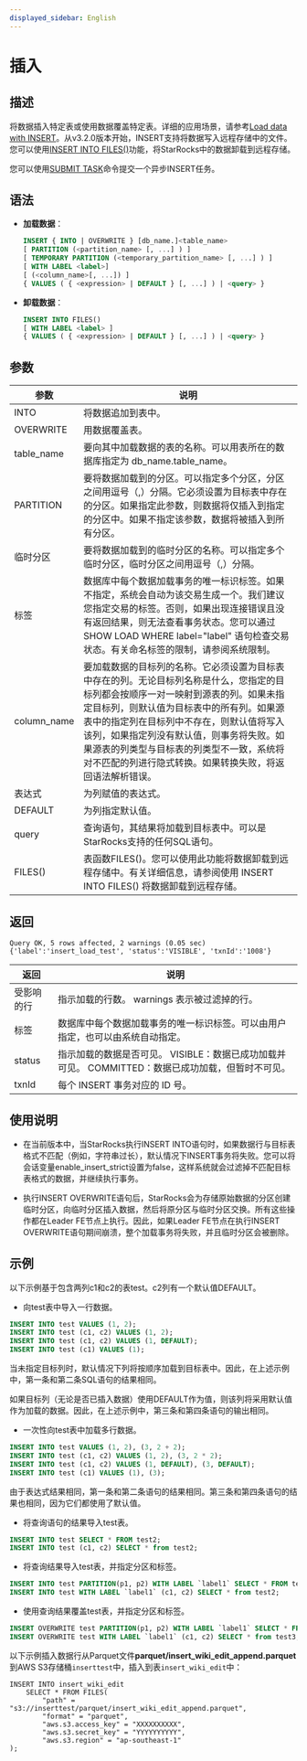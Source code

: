 ```yaml
---
displayed_sidebar: English
---
```


# 插入

## 描述

将数据插入特定表或使用数据覆盖特定表。详细的应用场景，请参考[Load data with INSERT](../../../loading/InsertInto.md)。从v3.2.0版本开始，INSERT支持将数据写入远程存储中的文件。您可以使用[INSERT INTO FILES()](../../../unloading/unload_using_insert_into_files.md)功能，将StarRocks中的数据卸载到远程存储。

您可以使用[SUBMIT TASK](./SUBMIT_TASK.md)命令提交一个异步INSERT任务。

## 语法

- **加载数据**：

  ```sql
  INSERT { INTO | OVERWRITE } [db_name.]<table_name>
  [ PARTITION (<partition_name> [, ...] ) ]
  [ TEMPORARY PARTITION (<temporary_partition_name> [, ...] ) ]
  [ WITH LABEL <label>]
  [ (<column_name>[, ...]) ]
  { VALUES ( { <expression> | DEFAULT } [, ...] ) | <query> }
  ```

- **卸载数据**：

  ```sql
  INSERT INTO FILES()
  [ WITH LABEL <label> ]
  { VALUES ( { <expression> | DEFAULT } [, ...] ) | <query> }
  ```

## 参数

|参数|说明|
|---|---|
|INTO|将数据追加到表中。|
|OVERWRITE|用数据覆盖表。|
|table_name|要向其中加载数据的表的名称。可以用表所在的数据库指定为 db_name.table_name。|
|PARTITION|要将数据加载到的分区。可以指定多个分区，分区之间用逗号（,）分隔。它必须设置为目标表中存在的分区。如果指定此参数，则数据将仅插入到指定的分区中。如果不指定该参数，数据将被插入到所有分区。|
|临时分区|要将数据加载到的临时分区的名称。可以指定多个临时分区，临时分区之间用逗号（,）分隔。|
|标签|数据库中每个数据加载事务的唯一标识标签。如果不指定，系统会自动为该交易生成一个。我们建议您指定交易的标签。否则，如果出现连接错误且没有返回结果，则无法查看事务状态。您可以通过 SHOW LOAD WHERE label="label" 语句检查交易状态。有关命名标签的限制，请参阅系统限制。|
|column_name|要加载数据的目标列的名称。它必须设置为目标表中存在的列。无论目标列名称是什么，您指定的目标列都会按顺序一对一映射到源表的列。如果未指定目标列，则默认值为目标表中的所有列。如果源表中的指定列在目标列中不存在，则默认值将写入该列，如果指定列没有默认值，则事务将失败。如果源表的列类型与目标表的列类型不一致，系统将对不匹配的列进行隐式转换。如果转换失败，将返回语法解析错误。|
|表达式|为列赋值的表达式。|
|DEFAULT|为列指定默认值。|
|query|查询语句，其结果将加载到目标表中。可以是StarRocks支持的任何SQL语句。|
|FILES()|表函数FILES()。您可以使用此功能将数据卸载到远程存储中。有关详细信息，请参阅使用 INSERT INTO FILES() 将数据卸载到远程存储。|

## 返回

```Plain
Query OK, 5 rows affected, 2 warnings (0.05 sec)
{'label':'insert_load_test', 'status':'VISIBLE', 'txnId':'1008'}
```

|返回|说明|
|---|---|
|受影响的行|指示加载的行数。 warnings 表示被过滤掉的行。|
|标签|数据库中每个数据加载事务的唯一标识标签。可以由用户指定，也可以由系统自动指定。|
|status|指示加载的数据是否可见。 VISIBLE：数据已成功加载并可见。 COMMITTED：数据已成功加载，但暂时不可见。|
|txnId|每个 INSERT 事务对应的 ID 号。|

## 使用说明

- 在当前版本中，当StarRocks执行INSERT INTO语句时，如果数据行与目标表格式不匹配（例如，字符串过长），默认情况下INSERT事务将失败。您可以将会话变量enable_insert_strict设置为false，这样系统就会过滤掉不匹配目标表格式的数据，并继续执行事务。

- 执行INSERT OVERWRITE语句后，StarRocks会为存储原始数据的分区创建临时分区，向临时分区插入数据，然后将原分区与临时分区交换。所有这些操作都在Leader FE节点上执行。因此，如果Leader FE节点在执行INSERT OVERWRITE语句期间崩溃，整个加载事务将失败，并且临时分区会被删除。

## 示例

以下示例基于包含两列c1和c2的表test。c2列有一个默认值DEFAULT。

- 向test表中导入一行数据。

```SQL
INSERT INTO test VALUES (1, 2);
INSERT INTO test (c1, c2) VALUES (1, 2);
INSERT INTO test (c1, c2) VALUES (1, DEFAULT);
INSERT INTO test (c1) VALUES (1);
```

当未指定目标列时，默认情况下列将按顺序加载到目标表中。因此，在上述示例中，第一条和第二条SQL语句的结果相同。

如果目标列（无论是否已插入数据）使用DEFAULT作为值，则该列将采用默认值作为加载的数据。因此，在上述示例中，第三条和第四条语句的输出相同。

- 一次性向test表中加载多行数据。

```SQL
INSERT INTO test VALUES (1, 2), (3, 2 + 2);
INSERT INTO test (c1, c2) VALUES (1, 2), (3, 2 * 2);
INSERT INTO test (c1, c2) VALUES (1, DEFAULT), (3, DEFAULT);
INSERT INTO test (c1) VALUES (1), (3);
```

由于表达式结果相同，第一条和第二条语句的结果相同。第三条和第四条语句的结果也相同，因为它们都使用了默认值。

- 将查询语句的结果导入test表。

```SQL
INSERT INTO test SELECT * FROM test2;
INSERT INTO test (c1, c2) SELECT * from test2;
```

- 将查询结果导入test表，并指定分区和标签。

```SQL
INSERT INTO test PARTITION(p1, p2) WITH LABEL `label1` SELECT * FROM test2;
INSERT INTO test WITH LABEL `label1` (c1, c2) SELECT * from test2;
```

- 使用查询结果覆盖test表，并指定分区和标签。

```SQL
INSERT OVERWRITE test PARTITION(p1, p2) WITH LABEL `label1` SELECT * FROM test3;
INSERT OVERWRITE test WITH LABEL `label1` (c1, c2) SELECT * from test3;
```

以下示例插入数据行从Parquet文件**parquet/insert_wiki_edit_append.parquet**到AWS S3存储桶`inserttest`中，插入到表`insert_wiki_edit`中：

```Plain
INSERT INTO insert_wiki_edit
    SELECT * FROM FILES(
        "path" = "s3://inserttest/parquet/insert_wiki_edit_append.parquet",
        "format" = "parquet",
        "aws.s3.access_key" = "XXXXXXXXXX",
        "aws.s3.secret_key" = "YYYYYYYYYY",
        "aws.s3.region" = "ap-southeast-1"
);
```
